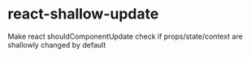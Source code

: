 # react-shallow-update
Make react shouldComponentUpdate check if props/state/context are shallowly changed by default
